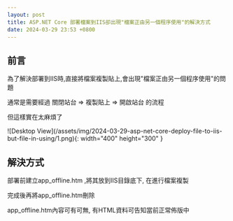 ```yaml
---
layout: post
title: ASP.NET Core 部署檔案到IIS卻出現"檔案正由另一個程序使用"的解決方式
date: 2024-03-29 23:53 +0800
---
```


## 前言

<p>為了解決部署到IIS時,直接將檔案複製貼上,會出現"檔案正由另一個程序使用"的問題</p>
<p>通常是需要經過 關閉站台 => 複製貼上 => 開啟站台 的流程</p>
<p>但這樣實在太麻煩了</p>
![Desktop View](/assets/img/2024-03-29-asp-net-core-deploy-file-to-iis-but-file-in-using/1.png){: width="400" height="300" }


## 解決方式

<p>部署前建立app_offline.htm ,將其放到IIS目錄底下, 在進行檔案複製 </p>
<p>完成後再將app_offline.htm刪除</p>
<p>app_offline.htm內容可有可無, 有HTML資料可告知當前正常佈版中</p>
